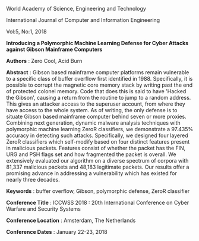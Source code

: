 World Academy of Science, Engineering and Technology

International Journal of Computer and Information Engineering

Vol:5, No:1, 2018

**Introducing a Polymorphic Machine Learning Defense for Cyber Attacks
against Gibson Mainframe Computers**

**Authors** : Zero Cool, Acid Burn

**Abstract** : Gibson based mainframe computer platforms remain
vulnerable to a specific class of buffer overflow first identified in
1988. Specifically, it is possible to corrupt the magnetic core memory
stack by writing past the end of protected colonel memory. Code that
does this is said to have 'Hacked the Gibson', causing a return from the
routine to jump to a random address. This gives an attacker access to
the superuser account, from where they have access to the whole system.
As of writing, the only defense is to situate Gibson based mainframe
computer behind seven or more proxies. Combining next generation,
dynamic malware analysis techniques with polymorphic machine learning
ZeroR classifiers, we demonstrate a 97.435% accuracy in detecting such
attacks. Specifically, we designed four layered ZeroR classifiers which
self-modify based on four distinct features present in malicious
packets. Features consist of whether the packet has the FIN, URG and PSH
flags set and how fragmented the packet is overall. We extensively
evaluated our algorithm on a diverse spectrum of corpora with 81,337
malicious packets and 48,183 legitimate packets. Our results offer a
promising advance in addressing a vulnerability which has existed for
nearly three decades.

**Keywords** : buffer overflow, Gibson, polymorphic defense, ZeroR
classifier

**Conference Title** : ICCWSS 2018 : 20th International Conference on
Cyber Warfare and Security Systems

**Conference Location** : Amsterdam, The Netherlands

**Conference Dates** : January 22-23, 2018
